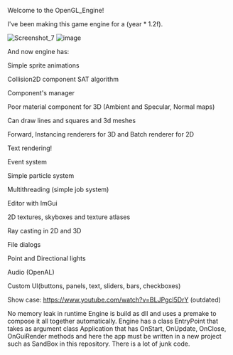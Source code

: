 Welcome to the OpenGL_Engine!

I've been making this game engine for a (year * 1.2f).

![Screenshot_7](https://user-images.githubusercontent.com/48869588/112764134-ecff5e00-900f-11eb-9f7b-081ee5e2eb25.png)
![image](https://user-images.githubusercontent.com/48869588/112905075-8141f180-90f2-11eb-9d49-136ede113d1e.png)

And now engine has:

Simple sprite animations

Collision2D component SAT algorithm

Component's manager

Poor material component for 3D (Ambient and Specular, Normal maps)

Can draw lines and squares and 3d meshes

Forward, Instancing renderers for 3D and Batch renderer for 2D

Text rendering!

Event system

Simple particle system

Multithreading (simple job system)

Editor with ImGui

2D textures, skyboxes and texture atlases

Ray casting in 2D and 3D

File dialogs

Point and Directional lights

Audio (OpenAL)

Custom UI(buttons, panels, text, sliders, bars, checkboxes)


Show case: https://www.youtube.com/watch?v=BLJPgcl5DrY (outdated)

No memory leak in runtime
Engine is build as dll and uses a premake to compose it all together automatically. Engine has a class EntryPoint that takes as argument class Application that has OnStart, OnUpdate, OnClose, OnGuiRender methods and here the app must be written in a new project such as SandBox in this repository. There is a lot of junk code.
